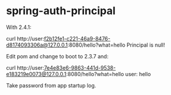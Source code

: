 # spring-auth-principal

With 2.4.1:

curl http://user:f2b12fe1-c221-46a9-8476-d8174093306a@127.0.0.1:8080/hello?what=hello
Principal is null!

Edit pom and change to boot to 2.3.7 and:

curl http://user:7e4e83e6-9863-441d-9538-e183219e0073@127.0.0.1:8080/hello?what=hello
user: hello

Take password from app startup log.